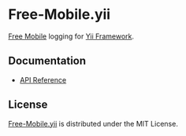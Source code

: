 # Free-Mobile.yii
[Free Mobile](http://mobile.free.fr) logging for [Yii Framework](http://www.yiiframework.com).

## Documentation
- [API Reference](http://dev.belin.io/free-mobile.yii/api)

## License
[Free-Mobile.yii](https://packagist.org/packages/cedx/yii-free-mobile) is distributed under the MIT License.
